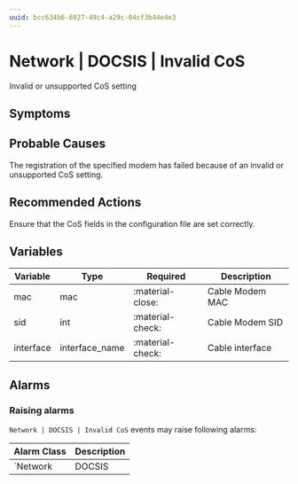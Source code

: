 ```yaml
---
uuid: bcc634b6-6927-49c4-a29c-04cf3b44e4e3
---
```

# Network | DOCSIS | Invalid CoS

Invalid or unsupported CoS setting

## Symptoms

## Probable Causes

The registration of the specified modem has failed because of an invalid or unsupported CoS setting.

## Recommended Actions

Ensure that the CoS fields in the configuration file are set correctly.

## Variables

Variable | Type | Required | Description
--- | --- | --- | ---
mac | mac | :material-close: | Cable Modem MAC
sid | int | :material-check: | Cable Modem SID
interface | interface_name | :material-check: | Cable interface

## Alarms

### Raising alarms

`Network | DOCSIS | Invalid CoS` events may raise following alarms:

Alarm Class | Description
--- | ---
`Network | DOCSIS | Invalid CoS` | dispose
